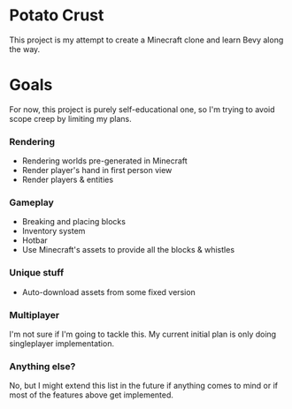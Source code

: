# Potato Crust

This project is my attempt to create a Minecraft clone and learn Bevy along the way.

# Goals

For now, this project is purely self-educational one, so I'm trying to avoid scope creep by limiting my plans.

### Rendering

* Rendering worlds pre-generated in Minecraft
* Render player's hand in first person view
* Render players & entities

### Gameplay

* Breaking and placing blocks
* Inventory system
* Hotbar
* Use Minecraft's assets to provide all the blocks & whistles

### Unique stuff
* Auto-download assets from some fixed version

### Multiplayer

I'm not sure if I'm going to tackle this.
My current initial plan is only doing singleplayer implementation.

### Anything else?
No, but I might extend this list in the future if anything comes to mind or if most of the features above get implemented.
